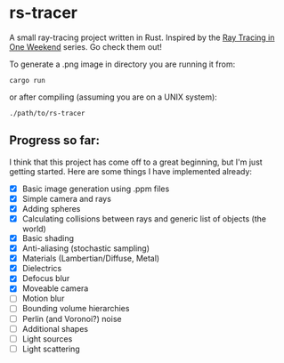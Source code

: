 # rs-tracer
A small ray-tracing project written in Rust. Inspired by the [Ray Tracing in One Weekend](https://raytracing.github.io/) series. Go check them out!

To generate a .png image in directory you are running it from:

    cargo run

or after compiling (assuming you are on a UNIX system):

    ./path/to/rs-tracer 

## Progress so far:
I think that this project has come off to a great beginning, but I'm just getting started. Here are some things I have implemented already:

* [x] Basic image generation using .ppm files
* [x] Simple camera and rays
* [x] Adding spheres
* [x] Calculating collisions between rays and generic list of objects (the world)
* [x] Basic shading
* [x] Anti-aliasing (stochastic sampling)
* [x] Materials (Lambertian/Diffuse, Metal)
* [x] Dielectrics
* [x] Defocus blur
* [x] Moveable camera
* [ ] Motion blur
* [ ] Bounding volume hierarchies
* [ ] Perlin (and Voronoi?) noise
* [ ] Additional shapes
* [ ] Light sources
* [ ] Light scattering
